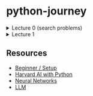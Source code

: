 # python-journey

<details>
<summary>Lecture 0 (search problems)</summary>

### Depth First Search (StackFrontier)

A depth-first search algorithm exhausts each one direction before trying another direction. In these cases, the frontier is managed as a stack data structure. The catchphrase you need to remember here is **“last-in first-out.”** After nodes are being added to the frontier, the first node to remove and consider is the last one to be added. This results in a search algorithm that goes as deep as possible in the first direction that gets in its way while leaving all other directions for later.

_(An example from outside lecture: Take a situation where you are looking for your keys. In a depth-first search approach, if you choose to start with searching in your pants, you’d first go through every single pocket, emptying each pocket and going through the contents carefully. You will stop searching in your pants and start searching elsewhere only once you will have completely exhausted the search in every single pocket of your pants.)_

**Pros:**

- At best, this algorithm is the fastest. If it “lucks out” and always chooses the right path to the solution (by chance), then depth-first search takes the least possible time to get to a solution.

**Cons:**

- It is possible that the found solution is not optimal.
- At worst, this algorithm will explore every possible path before finding the solution, thus taking the longest possible time before reaching the solution.

</details>

<details>
<summary>Lecture 1</summary>

### You can add a header

</details>

## Resources

- [Beginner / Setup](https://www.youtube.com/watch?v=rfscVS0vtbw&t=11s)
- [Harvard AI with Python](https://pll.harvard.edu/course/cs50s-introduction-artificial-intelligence-python)
- [Neural Networks](https://www.youtube.com/playlist?list=PLAqhIrjkxbuWI23v9cThsA9GvCAUhRvKZ)
- [LLM](https://learn.activeloop.ai/)
